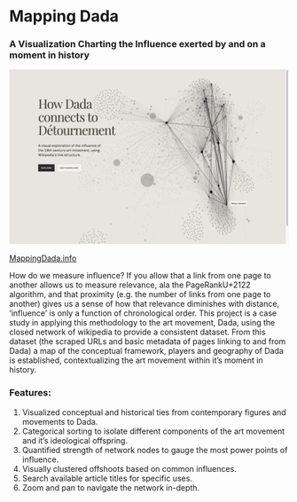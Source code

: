 # Mapping Dada
### A Visualization Charting the Influence exerted by and on a moment in history

![preview](preview.png)

[MappingDada.info](http://www.mappingdada.info)

How do we measure influence? If you allow that a link from one page to another allows us to measure relevance, ala the PageRankU+2122 algorithm, and that proximity (e.g. the number of links from one page to another) gives us a sense of how that relevance diminishes with distance, ‘influence’ is only a function of chronological order. This project is a case study in applying this methodology to the art movement, Dada, using the closed network of wikipedia to provide a consistent dataset. From this dataset (the scraped URLs and basic metadata of pages linking to and from Dada) a map of the conceptual framework, players and geography of Dada is established, contextualizing the art movement within it’s moment in history.

### Features:
1. Visualized conceptual and historical ties from contemporary figures and movements to Dada.
2. Categorical sorting to isolate different components of the art movement and it’s ideological offspring.
3. Quantified strength of network nodes to gauge the most power points of influence.
4. Visually clustered offshoots based on common influences.
5. Search available article titles for specific uses.
6. Zoom and pan to navigate the network in-depth.
